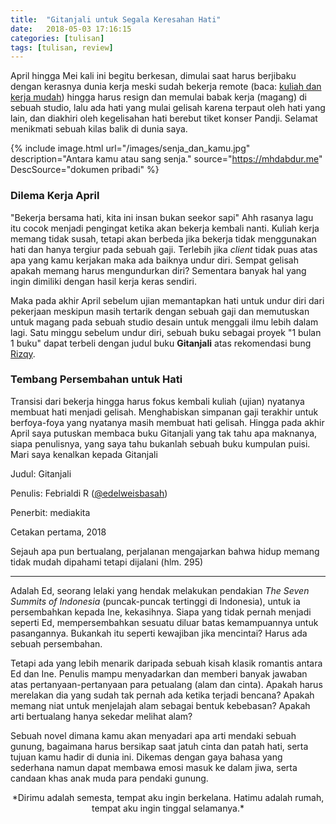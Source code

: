 ```yaml
---
title:  "Gitanjali untuk Segala Keresahan Hati"
date:   2018-05-03 17:16:15
categories: [tulisan]
tags: [tulisan, review]
---
```


April hingga Mei kali ini begitu berkesan, dimulai saat harus berjibaku dengan kerasnya dunia kerja meski sudah bekerja remote (baca: [kuliah dan kerja mudah](https://mhdabdur.me/kuliah-dan-kerja.html)) hingga harus resign dan memulai babak kerja (magang) di sebuah studio, lalu ada hati yang mulai gelisah karena terpaut oleh hati yang lain, dan diakhiri oleh kegelisahan hati berebut tiket konser Pandji. Selamat menikmati sebuah kilas balik di dunia saya.

{% include image.html url="/images/senja_dan_kamu.jpg" description="Antara kamu atau sang senja." source="https://mhdabdur.me" DescSource="dokumen pribadi" %}

### Dilema Kerja April
"Bekerja bersama hati, kita ini insan bukan seekor sapi"
Ahh rasanya lagu itu cocok menjadi pengingat ketika akan bekerja kembali nanti. Kuliah kerja memang tidak susah, tetapi akan berbeda jika bekerja tidak menggunakan hati dan hanya tergiur pada sebuah gaji. Terlebih jika *client* tidak puas atas apa yang kamu kerjakan maka ada baiknya undur diri. Sempat gelisah apakah memang harus mengundurkan diri? Sementara banyak hal yang ingin dimiliki dengan hasil kerja keras sendiri.

Maka pada akhir April sebelum ujian memantapkan hati untuk undur diri dari pekerjaan meskipun masih tertarik dengan sebuah gaji dan memutuskan untuk magang pada sebuah studio desain untuk menggali ilmu lebih dalam lagi. Satu minggu sebelum undur diri, sebuah buku sebagai proyek "1 bulan 1 buku" dapat terbeli dengan judul buku **Gitanjali** atas rekomendasi bung [Rizqy](https://rizqy.me).

### Tembang Persembahan untuk Hati
Transisi dari bekerja hingga harus fokus kembali kuliah (ujian) nyatanya membuat hati menjadi gelisah. Menghabiskan simpanan gaji terakhir untuk berfoya-foya yang nyatanya masih membuat hati gelisah. Hingga pada akhir April saya putuskan membaca buku Gitanjali yang tak tahu apa maknanya, siapa penulisnya, yang saya tahu bukanlah sebuah buku kumpulan puisi. Mari saya kenalkan kepada Gitanjali

Judul: Gitanjali

Penulis: Febrialdi R ([@edelweisbasah](https://twitter.com/edelweisbasah))

Penerbit: mediakita

Cetakan pertama, 2018

Sejauh apa pun bertualang, perjalanan mengajarkan bahwa hidup memang tidak mudah dipahami tetapi dijalani (hlm. 295)
***

Adalah Ed, seorang lelaki yang hendak melakukan pendakian *The Seven Summits of Indonesia* (puncak-puncak tertinggi di Indonesia), untuk ia persembahkan kepada Ine, kekasihnya. Siapa yang tidak pernah menjadi seperti Ed, mempersembahkan sesuatu diluar batas kemampuannya untuk pasangannya. Bukankah itu seperti kewajiban jika mencintai? Harus ada sebuah persembahan.

Tetapi ada yang lebih menarik daripada sebuah kisah klasik romantis antara Ed dan Ine. Penulis mampu menyadarkan dan memberi banyak jawaban atas pertanyaan-pertanyaan para petualang (alam dan cinta). Apakah harus merelakan dia yang sudah tak pernah ada ketika terjadi bencana? Apakah memang niat untuk menjelajah alam sebagai bentuk kebebasan? Apakah arti bertualang hanya sekedar melihat alam?

Sebuah novel dimana kamu akan menyadari apa arti mendaki sebuah gunung, bagaimana harus bersikap saat jatuh cinta dan patah hati, serta tujuan kamu hadir di dunia ini. Dikemas dengan gaya bahasa yang sederhana namun dapat membawa emosi masuk ke dalam jiwa, serta candaan khas anak muda para pendaki gunung.

<center>*Dirimu adalah semesta, tempat aku ingin berkelana.
Hatimu adalah rumah, tempat aku ingin tinggal selamanya.*</center>
